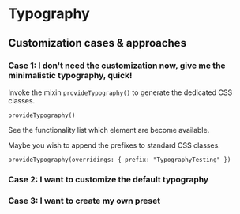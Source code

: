 # Typography

## Customization cases & approaches

### Case 1: I don't need the customization now, give me the minimalistic typography, quick!

Invoke the mixin `provideTypography()` to generate the dedicated CSS classes. 

```stylus
provideTypography()
```

See the functionality list which element are become available.

Maybe you wish to append the prefixes to standard CSS classes.

```stylus
provideTypography(overridings: { prefix: "TypographyTesting" })
```

### Case 2: I want to customize the default typography


### Case 3: I want to create my own preset

